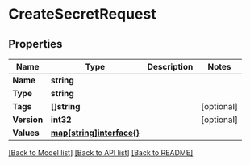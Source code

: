 # CreateSecretRequest

## Properties
Name | Type | Description | Notes
------------ | ------------- | ------------- | -------------
**Name** | **string** |  | 
**Type** | **string** |  | 
**Tags** | **[]string** |  | [optional] 
**Version** | **int32** |  | [optional] 
**Values** | [**map[string]interface{}**](map[string]interface{}.md) |  | 

[[Back to Model list]](../README.md#documentation-for-models) [[Back to API list]](../README.md#documentation-for-api-endpoints) [[Back to README]](../README.md)



